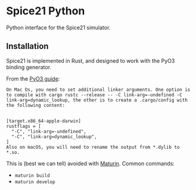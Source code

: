 
# Spice21 Python 

Python interface for the Spice21 simulator. 

## Installation 

Spice21 is implemented in Rust, and designed to work with the PyO3 binding generator. 

From the [PyO3 guide](https://pyo3.rs/v0.5.3/print.html):

```
On Mac Os, you need to set additional linker arguments. One option is to compile with cargo rustc --release -- -C link-arg=-undefined -C link-arg=dynamic_lookup, the other is to create a .cargo/config with the following content:


[target.x86_64-apple-darwin]
rustflags = [
  "-C", "link-arg=-undefined",
  "-C", "link-arg=dynamic_lookup",
]
Also on macOS, you will need to rename the output from *.dylib to *.so. 
```

This is (best we can tell) avoided with [Maturin](https://github.com/PyO3/maturin). 
Common commands:

* `maturin build`
* `maturin develop` 

